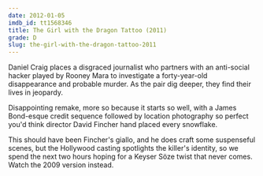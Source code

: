 ```yaml
---
date: 2012-01-05
imdb_id: tt1568346
title: The Girl with the Dragon Tattoo (2011)
grade: D
slug: the-girl-with-the-dragon-tattoo-2011
---
```


Daniel Craig places a disgraced journalist who partners with an anti-social hacker played by Rooney Mara to investigate a forty-year-old disappearance and probable murder. As the pair dig deeper, they find their lives in jeopardy.

Disappointing remake, more so because it starts so well, with a James Bond-esque credit sequence followed by location photography so perfect you'd think director David Fincher hand placed every snowflake.

This should have been Fincher's giallo, and he does craft some
suspenseful scenes, but the Hollywood casting spotlights the killer's identity, so we spend the next two hours hoping for a Keyser Söze twist that never comes. Watch <span data-imdb-id="tt1132620">the 2009 version</span> instead.
